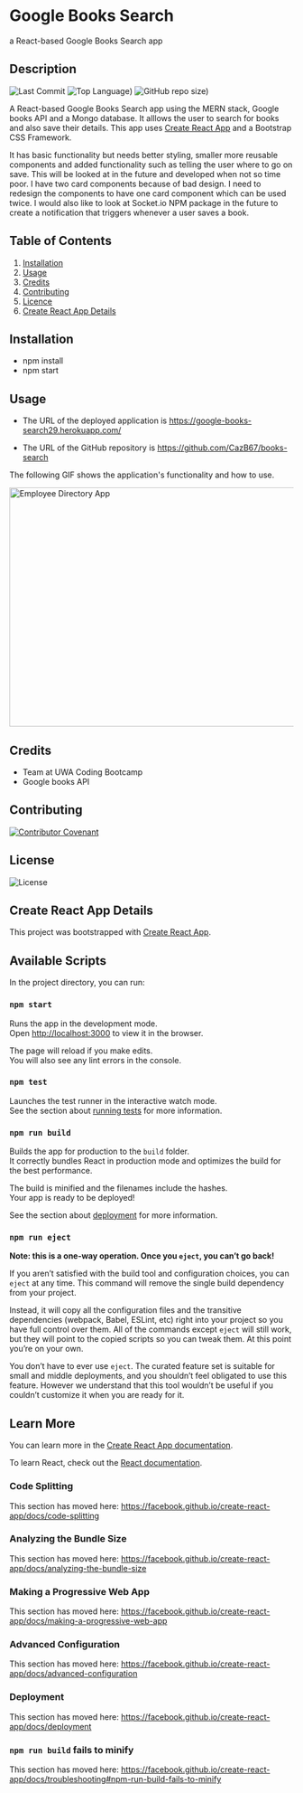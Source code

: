 # Google Books Search
a React-based Google Books Search app

## Description 
![Last Commit](https://img.shields.io/github/last-commit/cazb67/books-search) ![Top Language](https://img.shields.io/github/languages/top/cazb67/books-search)) ![GitHub repo size](https://img.shields.io/github/repo-size/cazb67/books-search)) 

A React-based Google Books Search app using the MERN stack, Google books API and a Mongo database. It alllows the user to search for books and also save their details. This app  uses [Create React App](https://github.com/facebook/create-react-app) and a Bootstrap CSS Framework. 

It has basic functionality but needs better styling, smaller more reusable components and added functionality such as telling the user where to go on save. This will be looked at in the future and developed when not so time poor. I have two card components because of bad design. I need to redesign the components to have one card component which can be used twice. I would also like to look at Socket.io NPM package in the future to create a notification that triggers whenever a user saves a book.

## Table of Contents
1. [Installation](#Installation)
2. [Usage](#Usage)
3. [Credits](#Credits)
4. [Contributing](#Contributing)
5. [Licence](#License)
6. [Create React App Details](#Create-React-App-Details)

## Installation
- npm install
- npm start

## Usage
* The URL of the deployed application is https://google-books-search29.herokuapp.com/

* The URL of the GitHub repository is https://github.com/CazB67/books-search

The following GIF shows the application's functionality and how to use. 

<img src="./client/public/google-books.gif" width="541" height="423" title="Employee Directory App">

## Credits
- Team at UWA Coding Bootcamp
- Google books API

## Contributing
[![Contributor Covenant](https://img.shields.io/badge/Contributor%20Covenant-v2.0%20adopted-ff69b4.svg)](code_of_conduct.md)

## License
![License](https://img.shields.io/github/license/cazb67/books-search) 

## Create React App Details
This project was bootstrapped with [Create React App](https://github.com/facebook/create-react-app).

## Available Scripts

In the project directory, you can run:

### `npm start`

Runs the app in the development mode.<br />
Open [http://localhost:3000](http://localhost:3000) to view it in the browser.

The page will reload if you make edits.<br />
You will also see any lint errors in the console.

### `npm test`

Launches the test runner in the interactive watch mode.<br />
See the section about [running tests](https://facebook.github.io/create-react-app/docs/running-tests) for more information.

### `npm run build`

Builds the app for production to the `build` folder.<br />
It correctly bundles React in production mode and optimizes the build for the best performance.

The build is minified and the filenames include the hashes.<br />
Your app is ready to be deployed!

See the section about [deployment](https://facebook.github.io/create-react-app/docs/deployment) for more information.

### `npm run eject`

**Note: this is a one-way operation. Once you `eject`, you can’t go back!**

If you aren’t satisfied with the build tool and configuration choices, you can `eject` at any time. This command will remove the single build dependency from your project.

Instead, it will copy all the configuration files and the transitive dependencies (webpack, Babel, ESLint, etc) right into your project so you have full control over them. All of the commands except `eject` will still work, but they will point to the copied scripts so you can tweak them. At this point you’re on your own.

You don’t have to ever use `eject`. The curated feature set is suitable for small and middle deployments, and you shouldn’t feel obligated to use this feature. However we understand that this tool wouldn’t be useful if you couldn’t customize it when you are ready for it.

## Learn More

You can learn more in the [Create React App documentation](https://facebook.github.io/create-react-app/docs/getting-started).

To learn React, check out the [React documentation](https://reactjs.org/).

### Code Splitting

This section has moved here: https://facebook.github.io/create-react-app/docs/code-splitting

### Analyzing the Bundle Size

This section has moved here: https://facebook.github.io/create-react-app/docs/analyzing-the-bundle-size

### Making a Progressive Web App

This section has moved here: https://facebook.github.io/create-react-app/docs/making-a-progressive-web-app

### Advanced Configuration

This section has moved here: https://facebook.github.io/create-react-app/docs/advanced-configuration

### Deployment

This section has moved here: https://facebook.github.io/create-react-app/docs/deployment

### `npm run build` fails to minify

This section has moved here: https://facebook.github.io/create-react-app/docs/troubleshooting#npm-run-build-fails-to-minify